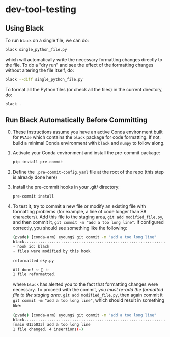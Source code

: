 # dev-tool-testing

## Using Black

To run `black` on a single file, we can do:

```bash
black single_python_file.py
```

which will automatically write the necessary formatting changes directly to the file. To do a "dry run" and see the effect of the formatting changes without altering the file itself, do:

```bash
black --diff single_python_file.py
```

To format all the Python files (or check all the files) in the current directory, do:

```bash
black .
```


## Run Black Automatically Before Committing

0. These instructions assume you have an active Conda environment built for `PVAde` which contains the `black` package for code formatting. If not, build a minimal Conda environment with `black` and `numpy` to follow along.

1. Activate your Conda environment and install the pre-commit package:

	```bash
	pip install pre-commit
	``` 

2. Define the `.pre-commit-config.yaml` file at the root of the repo (this step is already done here)

3. Install the pre-commit hooks in your .git/ directory:

	```bash
	pre-commit install
	``` 

4. To test it, try to commit a new file or modify an existing file with formatting problems (for example, a line of code longer than 88 characters). Add this file to the staging area, `git add modified_file.py`, and then commit it, `git commit -m "add a too long line"`. If configured correctly, you should see something like the following:

	```bash
	(pvade) [conda-arm] eyoung$ git commit -m "add a too long line"
	black....................................................................Failed
	- hook id: black
	- files were modified by this hook

	reformatted eky.py

	All done! ✨ 🍰 ✨
	1 file reformatted.
	```

	where `black` has alerted you to the fact that formatting changes were necessary. To proceed with the commit, *you must re-add the formatted file to the staging area*, `git add modified_file.py`, then again commit it `git commit -m "add a too long line"`, which should result in something like:

	```bash
	(pvade) [conda-arm] eyoung$ git commit -m "add a too long line"
	black....................................................................Passed
	[main 013b033] add a too long line
	1 file changed, 4 insertions(+)
	```


